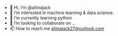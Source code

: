 - 👋 Hi, I’m @alimajack
- 👀 I’m interested in machine learning & data science.
- 🌱 I’m currently learning python
- 💞️ I’m looking to collaborate on ...
- 📫 How to reach me alimajack27@outlook.com

<!---
alimajack/alimajack is a ✨ special ✨ repository because its `README.md` (this file) appears on your GitHub profile.
You can click the Preview link to take a look at your changes.
--->
